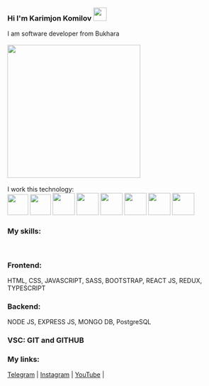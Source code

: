### Hi I'm Karimjon Komilov <img src="https://camo.githubusercontent.com/e8e7b06ecf583bc040eb60e44eb5b8e0ecc5421320a92929ce21522dbc34c891/68747470733a2f2f6d656469612e67697068792e636f6d2f6d656469612f6876524a434c467a6361737252346961377a2f67697068792e676966" width="30" />

I am software developer from Bukhara
<br/>
<br/>
<img src="https://camo.githubusercontent.com/31ff8df235ece3324517d44a28df0b36abcb73a1f6d9b8fb9f5175839f7565d3/68747470733a2f2f7265732e636c6f7564696e6172792e636f6d2f70726163746963616c6465762f696d6167652f66657463682f732d2d3046524a4764795a2d2d2f635f696d616767615f7363616c652c665f6175746f2c666c5f70726f67726573736976652c685f3530302c715f6175746f2c775f313030302f68747470733a2f2f6465762d746f2d75706c6f6164732e73332e616d617a6f6e6177732e636f6d2f75706c6f6164732f61727469636c65732f65707635356867747366693863737072706a39752e6a7067" width="300"  style="margin:auto;" />
<br/>
<br/>
I work this technology: <br/>
<img src="https://cdn-icons-png.flaticon.com/512/174/174854.png" width="47" />
<img src="https://cdn-icons-png.flaticon.com/512/732/732190.png" width="47" />
<img src="https://cdn-icons-png.flaticon.com/512/5968/5968292.png" width="50" />
<img src="https://cdn-icons-png.flaticon.com/512/5968/5968381.png" width="50" />
<img src="https://cdn-icons-png.flaticon.com/512/5968/5968672.png" width="50" />
<img src="https://cdn-icons-png.flaticon.com/512/919/919831.png" width="50" />
<img src="https://cdn-icons-png.flaticon.com/512/1126/1126012.png" width="50" />
<img src="https://miro.medium.com/max/496/0*M4AO0-wTcV3audnp.png" width="50" />
<br/>
### My skills:
<br/>

### Frontend:
HTML, CSS, JAVASCRIPT, SASS, BOOTSTRAP, REACT JS, REDUX, TYPESCRIPT 

### Backend:
NODE JS, EXPRESS JS, MONGO DB, PostgreSQL

### VSC: GIT and GITHUB

### My links:

[Telegram](https://t.me/karimjan_webdev) |
[Instagram](https://instagram.com/karimjan.coding) | 
[YouTube](https://www.youtube.com/channel/UCwE90mtgUnH97di4ccpfYUg/videos) | 
